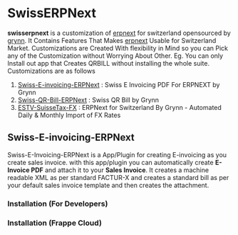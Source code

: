 # SwissERPNext 

**swisserpnext** is a customization of [erpnext](https://erpnext.com/) for switzerland opensourced by [grynn](https://grynn.ch). It Contains Features That Makes [erpnext](https://erpnext.com/) Usable for Switzerland Market. Customizations are Created With flexibility in Mind so you can Pick any of the Customization without Worrying About Other. Eg. You can only Install out app that Creates QRBILL without installing the whole suite. Customizations are as follows

1. [ Swiss-E-invoicing-ERPNext](https://github.com/Grynn-GmbH/Swiss-E-invoicing-ERPNext) : Swiss E Invoicing PDF For ERPNEXT by Grynn
2. [Swiss-QR-Bill-ERPNext](https://github.com/Grynn-GmbH/Swiss-QR-Bill-ERPNext) : Swiss QR Bill by Grynn
3. [ESTV-SuisseTax-FX](https://github.com/Grynn-GmbH/ESTV-SuisseTax-FX) : ERPNext for Switzerland By Grynn - Automated Daily & Monthly Import of FX Rates



## Swiss-E-invoicing-ERPNext

Swiss-E-Invoicing-ERPNext is a App/Plugin for creating E-invoicing as you create sales invoice. with this app/plugin you can automatically create **E-Invoice PDF** and attach it to your **Sales Invoice**. It creates a machine readable XML as per standard FACTUR-X and creates a standard bill as per your default sales invoice template and then creates the attachment.

### Installation (For Developers)



### Installation (Frappe Cloud) 









